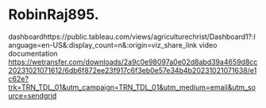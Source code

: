 # RobinRaj895.
dashboardhttps://public.tableau.com/views/agriculturechrist/Dashboard1?:language=en-US&:display_count=n&:origin=viz_share_link
video documentation 
https://wetransfer.com/downloads/2a9c0e98097a0e02d8abd39a4659d8cc20231021071612/6db6f872ee23f917c6f3eb0e57e34b4b20231021071638/e1c62e?trk=TRN_TDL_01&utm_campaign=TRN_TDL_01&utm_medium=email&utm_source=sendgrid
